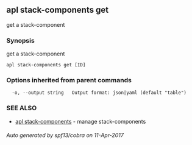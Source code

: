 ## apl stack-components get

get a stack-component

### Synopsis


get a stack-component

```
apl stack-components get [ID]
```

### Options inherited from parent commands

```
  -o, --output string   Output format: json|yaml (default "table")
```

### SEE ALSO
* [apl stack-components](apl_stack-components.md)	 - manage stack-components

###### Auto generated by spf13/cobra on 11-Apr-2017

